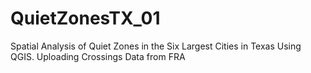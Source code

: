 # QuietZonesTX_01
Spatial Analysis of Quiet Zones in the Six Largest Cities in Texas Using QGIS.
Uploading Crossings Data from FRA 




